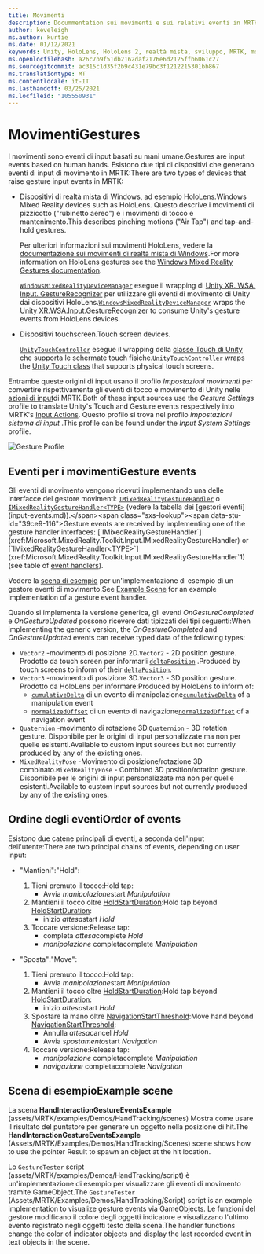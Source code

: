 ```yaml
---
title: Movimenti
description: Docummentation sui movimenti e sui relativi eventi in MRTK
author: keveleigh
ms.author: kurtie
ms.date: 01/12/2021
keywords: Unity, HoloLens, HoloLens 2, realtà mista, sviluppo, MRTK, movimenti,
ms.openlocfilehash: a26c7b9f51db2162daf2176e6d2125ffb6061c27
ms.sourcegitcommit: ac315c1d35f2b9c431e79bc3f1212215301bb867
ms.translationtype: MT
ms.contentlocale: it-IT
ms.lasthandoff: 03/25/2021
ms.locfileid: "105550931"
---
```

# <a name="gestures"></a><span data-ttu-id="39ce9-104">Movimenti</span><span class="sxs-lookup"><span data-stu-id="39ce9-104">Gestures</span></span>

<span data-ttu-id="39ce9-105">I movimenti sono eventi di input basati su mani umane.</span><span class="sxs-lookup"><span data-stu-id="39ce9-105">Gestures are input events based on human hands.</span></span> <span data-ttu-id="39ce9-106">Esistono due tipi di dispositivi che generano eventi di input di movimento in MRTK:</span><span class="sxs-lookup"><span data-stu-id="39ce9-106">There are two types of devices that raise gesture input events in MRTK:</span></span>

- <span data-ttu-id="39ce9-107">Dispositivi di realtà mista di Windows, ad esempio HoloLens.</span><span class="sxs-lookup"><span data-stu-id="39ce9-107">Windows Mixed Reality devices such as HoloLens.</span></span> <span data-ttu-id="39ce9-108">Questo descrive i movimenti di pizzicotto ("rubinetto aereo") e i movimenti di tocco e mantenimento.</span><span class="sxs-lookup"><span data-stu-id="39ce9-108">This describes pinching motions ("Air Tap") and tap-and-hold gestures.</span></span>

  <span data-ttu-id="39ce9-109">Per ulteriori informazioni sui movimenti HoloLens, vedere la [documentazione sui movimenti di realtà mista di Windows](/windows/mixed-reality/gestures).</span><span class="sxs-lookup"><span data-stu-id="39ce9-109">For more information on HoloLens gestures see the [Windows Mixed Reality Gestures documentation](/windows/mixed-reality/gestures).</span></span>

  <span data-ttu-id="39ce9-110">[`WindowsMixedRealityDeviceManager`](xref:Microsoft.MixedReality.Toolkit.WindowsMixedReality.Input.WindowsMixedRealityDeviceManager) esegue il wrapping di [Unity XR. WSA. Input. GestureRecognizer](https://docs.unity3d.com/ScriptReference/XR.WSA.Input.GestureRecognizer.html) per utilizzare gli eventi di movimento di Unity dai dispositivi HoloLens.</span><span class="sxs-lookup"><span data-stu-id="39ce9-110">[`WindowsMixedRealityDeviceManager`](xref:Microsoft.MixedReality.Toolkit.WindowsMixedReality.Input.WindowsMixedRealityDeviceManager) wraps the [Unity XR.WSA.Input.GestureRecognizer](https://docs.unity3d.com/ScriptReference/XR.WSA.Input.GestureRecognizer.html) to consume Unity's gesture events from HoloLens devices.</span></span>

- <span data-ttu-id="39ce9-111">Dispositivi touchscreen.</span><span class="sxs-lookup"><span data-stu-id="39ce9-111">Touch screen devices.</span></span>

  <span data-ttu-id="39ce9-112">[`UnityTouchController`](xref:Microsoft.MixedReality.Toolkit.Input.UnityInput) esegue il wrapping della [classe Touch di Unity](https://docs.unity3d.com/ScriptReference/Touch.html) che supporta le schermate touch fisiche.</span><span class="sxs-lookup"><span data-stu-id="39ce9-112">[`UnityTouchController`](xref:Microsoft.MixedReality.Toolkit.Input.UnityInput) wraps the [Unity Touch class](https://docs.unity3d.com/ScriptReference/Touch.html) that supports physical touch screens.</span></span>

<span data-ttu-id="39ce9-113">Entrambe queste origini di input usano il profilo _Impostazioni movimenti_ per convertire rispettivamente gli eventi di tocco e movimento di Unity nelle [azioni di input](input-actions.md)di MRTK.</span><span class="sxs-lookup"><span data-stu-id="39ce9-113">Both of these input sources use the _Gesture Settings_ profile to translate Unity's Touch and Gesture events respectively into MRTK's [Input Actions](input-actions.md).</span></span> <span data-ttu-id="39ce9-114">Questo profilo si trova nel profilo _Impostazioni sistema di input_ .</span><span class="sxs-lookup"><span data-stu-id="39ce9-114">This profile can be found under the _Input System Settings_ profile.</span></span>

<img src="../images/input/GestureProfile.png" alt="Gesture Profile" style="max-width:100%;">

## <a name="gesture-events"></a><span data-ttu-id="39ce9-115">Eventi per i movimenti</span><span class="sxs-lookup"><span data-stu-id="39ce9-115">Gesture events</span></span>

<span data-ttu-id="39ce9-116">Gli eventi di movimento vengono ricevuti implementando una delle interfacce del gestore movimenti: [`IMixedRealityGestureHandler`](xref:Microsoft.MixedReality.Toolkit.Input.IMixedRealityGestureHandler) o [`IMixedRealityGestureHandler<TYPE>`](xref:Microsoft.MixedReality.Toolkit.Input.IMixedRealityGestureHandler`1) (vedere la tabella dei [gestori eventi](input-events.md)).</span><span class="sxs-lookup"><span data-stu-id="39ce9-116">Gesture events are received by implementing one of the gesture handler interfaces: [`IMixedRealityGestureHandler`](xref:Microsoft.MixedReality.Toolkit.Input.IMixedRealityGestureHandler) or [`IMixedRealityGestureHandler<TYPE>`](xref:Microsoft.MixedReality.Toolkit.Input.IMixedRealityGestureHandler`1) (see table of [event handlers](input-events.md)).</span></span>

<span data-ttu-id="39ce9-117">Vedere la [scena di esempio](#example-scene) per un'implementazione di esempio di un gestore eventi di movimento.</span><span class="sxs-lookup"><span data-stu-id="39ce9-117">See [Example Scene](#example-scene) for an example implementation of a gesture event handler.</span></span>

<span data-ttu-id="39ce9-118">Quando si implementa la versione generica, gli eventi *OnGestureCompleted* e *OnGestureUpdated* possono ricevere dati tipizzati dei tipi seguenti:</span><span class="sxs-lookup"><span data-stu-id="39ce9-118">When implementing the generic version, the *OnGestureCompleted* and *OnGestureUpdated* events can receive typed data of the following types:</span></span>

- <span data-ttu-id="39ce9-119">`Vector2` -movimento di posizione 2D.</span><span class="sxs-lookup"><span data-stu-id="39ce9-119">`Vector2` - 2D position gesture.</span></span> <span data-ttu-id="39ce9-120">Prodotto da touch screen per informarli [`deltaPosition`](https://docs.unity3d.com/ScriptReference/Touch-deltaPosition.html) .</span><span class="sxs-lookup"><span data-stu-id="39ce9-120">Produced by touch screens to inform of their [`deltaPosition`](https://docs.unity3d.com/ScriptReference/Touch-deltaPosition.html).</span></span>
- <span data-ttu-id="39ce9-121">`Vector3` -movimento di posizione 3D.</span><span class="sxs-lookup"><span data-stu-id="39ce9-121">`Vector3` - 3D position gesture.</span></span> <span data-ttu-id="39ce9-122">Prodotto da HoloLens per informare:</span><span class="sxs-lookup"><span data-stu-id="39ce9-122">Produced by HoloLens to inform of:</span></span>
  - <span data-ttu-id="39ce9-123">[`cumulativeDelta`](https://docs.unity3d.com/ScriptReference/XR.WSA.Input.ManipulationUpdatedEventArgs-cumulativeDelta.html) di un evento di manipolazione</span><span class="sxs-lookup"><span data-stu-id="39ce9-123">[`cumulativeDelta`](https://docs.unity3d.com/ScriptReference/XR.WSA.Input.ManipulationUpdatedEventArgs-cumulativeDelta.html) of a manipulation event</span></span>
  - <span data-ttu-id="39ce9-124">[`normalizedOffset`](https://docs.unity3d.com/ScriptReference/XR.WSA.Input.NavigationUpdatedEventArgs-normalizedOffset.html) di un evento di navigazione</span><span class="sxs-lookup"><span data-stu-id="39ce9-124">[`normalizedOffset`](https://docs.unity3d.com/ScriptReference/XR.WSA.Input.NavigationUpdatedEventArgs-normalizedOffset.html) of a navigation event</span></span>
- <span data-ttu-id="39ce9-125">`Quaternion` -movimento di rotazione 3D.</span><span class="sxs-lookup"><span data-stu-id="39ce9-125">`Quaternion` - 3D rotation gesture.</span></span> <span data-ttu-id="39ce9-126">Disponibile per le origini di input personalizzate ma non per quelle esistenti.</span><span class="sxs-lookup"><span data-stu-id="39ce9-126">Available to custom input sources but not currently produced by any of the existing ones.</span></span>
- <span data-ttu-id="39ce9-127">`MixedRealityPose` -Movimento di posizione/rotazione 3D combinato.</span><span class="sxs-lookup"><span data-stu-id="39ce9-127">`MixedRealityPose` - Combined 3D position/rotation gesture.</span></span> <span data-ttu-id="39ce9-128">Disponibile per le origini di input personalizzate ma non per quelle esistenti.</span><span class="sxs-lookup"><span data-stu-id="39ce9-128">Available to custom input sources but not currently produced by any of the existing ones.</span></span>

## <a name="order-of-events"></a><span data-ttu-id="39ce9-129">Ordine degli eventi</span><span class="sxs-lookup"><span data-stu-id="39ce9-129">Order of events</span></span>

<span data-ttu-id="39ce9-130">Esistono due catene principali di eventi, a seconda dell'input dell'utente:</span><span class="sxs-lookup"><span data-stu-id="39ce9-130">There are two principal chains of events, depending on user input:</span></span>

- <span data-ttu-id="39ce9-131">"Mantieni":</span><span class="sxs-lookup"><span data-stu-id="39ce9-131">"Hold":</span></span>
    1. <span data-ttu-id="39ce9-132">Tieni premuto il tocco:</span><span class="sxs-lookup"><span data-stu-id="39ce9-132">Hold tap:</span></span>
        - <span data-ttu-id="39ce9-133">Avvia _manipolazione_</span><span class="sxs-lookup"><span data-stu-id="39ce9-133">start _Manipulation_</span></span>
    1. <span data-ttu-id="39ce9-134">Mantieni il tocco oltre [HoldStartDuration](xref:Microsoft.MixedReality.Toolkit.Input.MixedRealityInputSimulationProfile.HoldStartDuration):</span><span class="sxs-lookup"><span data-stu-id="39ce9-134">Hold tap beyond [HoldStartDuration](xref:Microsoft.MixedReality.Toolkit.Input.MixedRealityInputSimulationProfile.HoldStartDuration):</span></span>
        - <span data-ttu-id="39ce9-135">inizio _attesa_</span><span class="sxs-lookup"><span data-stu-id="39ce9-135">start _Hold_</span></span>
    1. <span data-ttu-id="39ce9-136">Toccare versione:</span><span class="sxs-lookup"><span data-stu-id="39ce9-136">Release tap:</span></span>
        - <span data-ttu-id="39ce9-137">completa _attesa_</span><span class="sxs-lookup"><span data-stu-id="39ce9-137">complete _Hold_</span></span>
        - <span data-ttu-id="39ce9-138">_manipolazione_ completa</span><span class="sxs-lookup"><span data-stu-id="39ce9-138">complete _Manipulation_</span></span>

- <span data-ttu-id="39ce9-139">"Sposta":</span><span class="sxs-lookup"><span data-stu-id="39ce9-139">"Move":</span></span>
    1. <span data-ttu-id="39ce9-140">Tieni premuto il tocco:</span><span class="sxs-lookup"><span data-stu-id="39ce9-140">Hold tap:</span></span>
        - <span data-ttu-id="39ce9-141">Avvia _manipolazione_</span><span class="sxs-lookup"><span data-stu-id="39ce9-141">start _Manipulation_</span></span>
    1. <span data-ttu-id="39ce9-142">Mantieni il tocco oltre [HoldStartDuration](xref:Microsoft.MixedReality.Toolkit.Input.MixedRealityInputSimulationProfile.HoldStartDuration):</span><span class="sxs-lookup"><span data-stu-id="39ce9-142">Hold tap beyond [HoldStartDuration](xref:Microsoft.MixedReality.Toolkit.Input.MixedRealityInputSimulationProfile.HoldStartDuration):</span></span>
        - <span data-ttu-id="39ce9-143">inizio _attesa_</span><span class="sxs-lookup"><span data-stu-id="39ce9-143">start _Hold_</span></span>
    1. <span data-ttu-id="39ce9-144">Spostare la mano oltre [NavigationStartThreshold](xref:Microsoft.MixedReality.Toolkit.Input.MixedRealityInputSimulationProfile.NavigationStartThreshold):</span><span class="sxs-lookup"><span data-stu-id="39ce9-144">Move hand beyond [NavigationStartThreshold](xref:Microsoft.MixedReality.Toolkit.Input.MixedRealityInputSimulationProfile.NavigationStartThreshold):</span></span>
        - <span data-ttu-id="39ce9-145">Annulla _attesa_</span><span class="sxs-lookup"><span data-stu-id="39ce9-145">cancel _Hold_</span></span>
        - <span data-ttu-id="39ce9-146">Avvia _spostamento_</span><span class="sxs-lookup"><span data-stu-id="39ce9-146">start _Navigation_</span></span>
    1. <span data-ttu-id="39ce9-147">Toccare versione:</span><span class="sxs-lookup"><span data-stu-id="39ce9-147">Release tap:</span></span>
        - <span data-ttu-id="39ce9-148">_manipolazione_ completa</span><span class="sxs-lookup"><span data-stu-id="39ce9-148">complete _Manipulation_</span></span>
        - <span data-ttu-id="39ce9-149">_navigazione_ completa</span><span class="sxs-lookup"><span data-stu-id="39ce9-149">complete _Navigation_</span></span>

## <a name="example-scene"></a><span data-ttu-id="39ce9-150">Scena di esempio</span><span class="sxs-lookup"><span data-stu-id="39ce9-150">Example scene</span></span>

<span data-ttu-id="39ce9-151">La scena **HandInteractionGestureEventsExample** (assets/MRTK/examples/Demos/HandTracking/scenes) Mostra come usare il risultato del puntatore per generare un oggetto nella posizione di hit.</span><span class="sxs-lookup"><span data-stu-id="39ce9-151">The **HandInteractionGestureEventsExample** (Assets/MRTK/Examples/Demos/HandTracking/Scenes) scene shows how to use the pointer Result to spawn an object at the hit location.</span></span>

<span data-ttu-id="39ce9-152">Lo `GestureTester` script (assets/MRTK/examples/Demos/HandTracking/script) è un'implementazione di esempio per visualizzare gli eventi di movimento tramite GameObject.</span><span class="sxs-lookup"><span data-stu-id="39ce9-152">The `GestureTester` (Assets/MRTK/Examples/Demos/HandTracking/Script) script is an example implementation to visualize gesture events via GameObjects.</span></span> <span data-ttu-id="39ce9-153">Le funzioni del gestore modificano il colore degli oggetti indicatore e visualizzano l'ultimo evento registrato negli oggetti testo della scena.</span><span class="sxs-lookup"><span data-stu-id="39ce9-153">The handler functions change the color of indicator objects and display the last recorded event in text objects in the scene.</span></span>